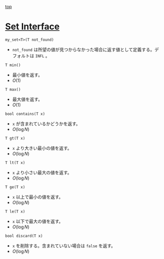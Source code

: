 [top](../README.md)

# [Set Interface](./set.hpp)

`my_set<T>(T not_found)`
- `not_found` は所望の値が見つからなかった場合に返す値として定義する。デフォルトは `INFL` 。

`T min()`
- 最小値を返す。
- $O(1)$

`T max()`
- 最大値を返す。
- $O(1)$

`bool contains(T x)`
- `x` が含まれているかどうかを返す。
- $O(\log N)$

`T gt(T x)`
- `x` より大きい最小の値を返す。
- $O(\log N)$

`T lt(T x)`
- `x` より小さい最大の値を返す。
- $O(\log N)$

`T ge(T x)`
- `x` 以上で最小の値を返す。
- $O(\log N)$

`T le(T x)`
- `x` 以下で最大の値を返す。
- $O(\log N)$

`bool discard(T x)`
- `x` を削除する。含まれていない場合は `false` を返す。
- $O(\log N)$